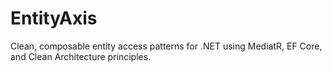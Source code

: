 # EntityAxis
Clean, composable entity access patterns for .NET using MediatR, EF Core, and Clean Architecture principles.
